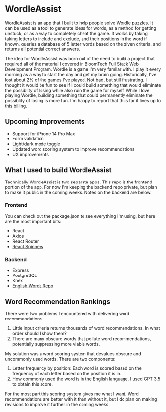 # WordleAssist
[WordleAssist](https://wordleassist-137ccebd9892.herokuapp.com/) is an app that I built to help people solve Wordle puzzles. It can be used as a tool to generate ideas for words, as a method for getting unstuck, or as a way to completely cheat the game. It works by taking taking letters to include and exclude, and their positions in the word if known, queries a database of 5 letter words based on the given criteria, and returns all potential correct answers.

The idea for WordleAssist was born out of the need to build a project that required all of the material I covered in BloomTech Full Stack Web Development Program. Wordle is a game I'm very familar with. I play it every morning as a way to start the day and get my brain going. Historically, I've lost about 2% of the games I've played. Not bad, but still frustrating. I thought it would be fun to see if I could build something that would eliminate the possiblity of losing while also ruin the game for myself. While I love playing Wordle, building something that could permanently eliminate the possiblity of losing is more fun. I'm happy to report that thus far it lives up to this billing.

## Upcoming Improvements
- Support for iPhone 14 Pro Max
- Form validation
- Light/dark mode toggle
- Updated word scoring system to improve recommendations
- UX improvements

## What I used to build WordleAssist
Technically WordleAssist is two separate apps. This repo is the frontend portion of the app. For now I'm keeping the backend repo private, but plan to make it public in the coming weeks. Notes on the backend are below.
 
 ### Frontend
 You can check out the package.json to see everything I'm using, but here are the most important bits:
- React
- Axios
- React Router
- [React Spinners](https://www.npmjs.com/package/react-spinners)

### Backend
- Express
- PostgreSQL
- Knex
- [English Words Repo](https://github.com/dwyl/english-words)

## Word Recommendation Rankings
There were two problems I encountered with delivering word recommendations.
1. Little input criteria returns thousands of word recommendations. In what order should I show them?
2. There are many obscure words that pollute word recommendations, potentially suppressing more viable words.

My solution was a word scoring system that devalues obscure and uncommonly used words. There are two components:
1. Letter frequency by position: Each word is scored based on the frequency of each letter based on the position it is in.
2. How commonly used the word is in the English language. I used GPT 3.5 to obtain this score.

For the most part this scoring system gives me what I want. Word recommendations are better with it than without it, but I do plan on making revisions to improve it further in the coming weeks.